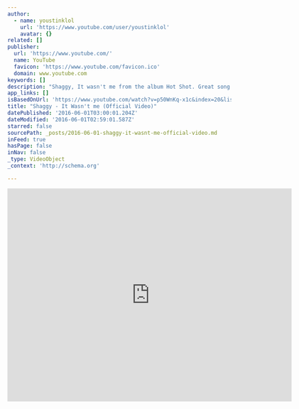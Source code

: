 ```yaml
---
author:
  - name: youstinklol
    url: 'https://www.youtube.com/user/youstinklol'
    avatar: {}
related: []
publisher:
  url: 'https://www.youtube.com/'
  name: YouTube
  favicon: 'https://www.youtube.com/favicon.ico'
  domain: www.youtube.com
keywords: []
description: "Shaggy, It wasn't me from the album Hot Shot. Great song! Official Video."
app_links: []
isBasedOnUrl: 'https://www.youtube.com/watch?v=p50WnKq-x1c&index=20&list=LLsYXpgSwUV3N8XVfVgPV0rw'
title: "Shaggy - It Wasn't me (Official Video)"
datePublished: '2016-06-01T03:00:01.204Z'
dateModified: '2016-06-01T02:59:01.587Z'
starred: false
sourcePath: _posts/2016-06-01-shaggy-it-wasnt-me-official-video.md
inFeed: true
hasPage: false
inNav: false
_type: VideoObject
_context: 'http://schema.org'

---
```

<iframe src="https://cdn.embedly.com/widgets/media.html?src=https%3A%2F%2Fwww.youtube.com%2Fembed%2Fp50WnKq-x1c%3Ffeature%3Doembed&amp;url=http%3A%2F%2Fwww.youtube.com%2Fwatch%3Fv%3Dp50WnKq-x1c&amp;image=https%3A%2F%2Fi.ytimg.com%2Fvi%2Fp50WnKq-x1c%2Fhqdefault.jpg&amp;key=b7d04c9b404c499eba89ee7072e1c4f7&amp;type=text%2Fhtml&amp;schema=youtube" width="640" height="480" scrolling="no" frameborder="0" allowfullscreen="" style=""></iframe>
